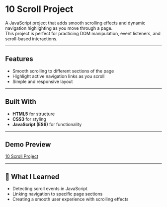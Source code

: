 # 10 Scroll Project

A JavaScript project that adds smooth scrolling effects and dynamic navigation highlighting as you move through a page.  
This project is perfect for practicing DOM manipulation, event listeners, and scroll-based interactions.

---

## Features
- Smooth scrolling to different sections of the page  
- Highlight active navigation links as you scroll  
- Simple and responsive layout  

---

## Built With
- **HTML5** for structure  
- **CSS3** for styling  
- **JavaScript (ES6)** for functionality  

---

## Demo Preview
[10 Scroll Project]() 

---

## 🎯 What I Learned
- Detecting scroll events in JavaScript  
- Linking navigation to specific page sections  
- Creating a smooth user experience with scrolling effects  
